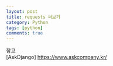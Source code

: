 ```yaml
---
layout: post
title: requests 써보기
category: Python
tags: [python]
comments: true
---
```


참고  
[AskDjango] https://www.askcompany.kr/
